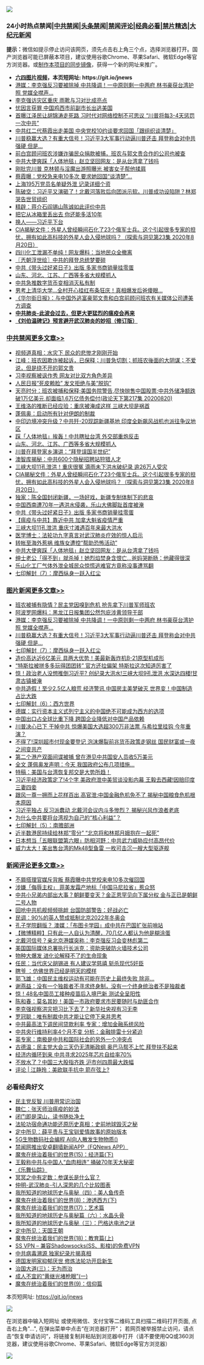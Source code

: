 ![](https://raw.githubusercontent.com/fqnews/bnews/master/64photo/fqnews-qr.jpg)

<div id="tt">
<h3>24小时热点禁闻|<a href="#%E4%B8%AD%E5%85%B1%E7%A6%81%E9%97%BB%E6%9B%B4%E5%A4%9A%E6%96%87%E7%AB%A0">中共禁闻</a>|<a href="#%E5%9B%BE%E7%89%87%E6%96%B0%E9%97%BB%E6%9B%B4%E5%A4%9A%E6%96%87%E7%AB%A0">头条禁闻</a>|<a href="#%E6%96%B0%E9%97%BB%E8%AF%84%E8%AE%BA%E6%9B%B4%E5%A4%9A%E6%96%87%E7%AB%A0">禁闻评论|<a href="#%E5%BF%85%E7%9C%8B%E7%BB%8F%E5%85%B8%E5%A5%BD%E6%96%87">经典必看|<a href="/video.md#%E7%A6%81%E7%89%87%E7%B2%BE%E9%80%89">禁片精选</a>|<a href="https://github.com/fqnews/djy/blob/master/gb/nf1351518.md#1">大纪元新闻</a></h3>
<div><b>提示：</b>微信如提示停止访问该网页，须先点击右上角三个点，选择浏览器打开。国产浏览器可能已屏蔽本项目，建议使用谷歌Chrome、苹果Safari、微软Edge等官方浏览器。或<a href="https://github.com/fqnews/bnews/blob/master/%E5%88%B6%E4%BD%9Cgit%E7%A6%81%E9%97%BB%E9%95%9C%E5%83%8F.md">制作本项目的同步镜像</a>，获得一个新的网址来推广。</div>
<ul>
<li><b><a href="http://d1.bdrive.tk/64.mp4" target="_blank">六四图片视频</a>，本页短网址: https://git.io/jnews</b></li>
<li><a href="/topimagenews/20200820/1383199.md">港媒：李克强反习要被除掉 中共降调！一中原则剩一中两府 林书豪获台湾护照 党媒全噤声…</a></li>
<li><a href="/headline/20200820/1383079.md">李克强访灾区重庆 雨靴与习对比成亮点</a></li>
<li><a href="/ssgc/20200820/1382990.md">忧因言获罪 中国鸡西市前副市长出逃美国</a></li>
<li><a href="/cnnews/20200820/1383122.md">首曝江泽民让胡锦涛走死路 习时代对网络控制不可思议 “川普将每3-4天惩罚一次中共”</a></li>
<li><a href="/headline/20200821/1383221.md">中共红二代蔡霞出走美国 中央党校10约谈要求回国「跟组织谈清楚」</a></li>
<li><a href="/topimagenews/20200820/1383194.md">川普稳赢大选？有重大信号！习近平3大军事行动逼川普还击 拜登称会对中共强硬 但是...</a></li>
<li><a href="/worldnews/usa/20200821/1383252.md">前白宫顾问班农涉嫌诈骗民众捐款被捕，班农与郭文贵合作的公司也被查</a></li>
<li><a href="/cbnews/20200820/1383054.md">中共大使爽踩「人体地毯」赵立坚回网友：是从台湾拿了钱吗</a></li>
<li><a href="/cnnews/20200821/1383243.md">刚批完川普 克林顿与淫魔出游照曝光 被害女子帮他揉肩</a></li>
<li><a href="/cnnews/20200821/1383403.md">蔡霞曝：党校急来电10多次 要求她回国“谈清楚”…</a></li>
<li><a href="/cnnews/20200820/1383049.md">上海195万党员名单疑外泄 记录详细个资</a></li>
<li><a href="/bannedvideo/20200821/1383263.md">陈破空：习近平又演砸了！北戴河落败后向团派示软。川普成功设陷阱？林郑哭告世贸组织</a></li>
<li><a href="/cbnews/20200820/1383020.md">精辟：蒋介石阎锡山陈诚如此评价中共</a></li>
<li><a href="/lifebaike/20200820/1383004.md">把它从冰箱里丢出去 你还能多活10年</a></li>
<li><a href="/ssgc/20200821/1383342.md">换人——习近平下台</a></li>
<li><a href="/cbnews/20200821/1383360.md">CIA揭秘文件：外星人曾经瞬间石化了23个俄军士兵。这个引起很多专家的担忧，拥有如此高科技的外星人会入侵地球吗？（探索与洞见第23集 2020年8月20日）</a></li>
<li><a href="/cnnews/20200820/1383061.md">四川化工泄漏不单纯！网友爆料：当地民众全撤离</a></li>
<li><a href="/ssgc/20200821/1383319.md">〖兲朝浮世绘〗中共的拜登总统梦要碎</a></li>
<li><a href="/cbnews/20200821/1383264.md">中共《带头过好紧日子》出版 多家书商销量挂零蛋</a></li>
<li><a href="/cbnews/20200821/1383395.md">山东、河北、江苏、广西等多省大规模抓人</a></li>
<li><a href="/ssgc/20200820/1383109.md">中共急推数字货币变相消灭私有制</a></li>
<li><a href="/cbnews/20200820/1382996.md">男考上清华大学…全村开心挂红布条狂庆！真相爆发后爸傻眼…</a></li>
<li><a href="/headline/20200821/1383203.md">《华尔街日报》：与中国外逃富豪郭文贵和白宫前顾问班农有关媒体公司遭美方调查</a></li>
<li><b><a href="/comments/20200211/1275071.md" target="_blank">中共肺炎-此波会过去，但更大更猛烈的瘟疫会再来</a></b></li>
<li><b><a href="/comments/20200207/1272816.md" target="_blank">《刘伯温碑记》预言避开武汉肺炎的妙招（修订版）</a></b></li>
</ul>
</div>

<div class="catlist">
<h3><a href="/cbnews/" target="_blank">中共禁闻</a><span><a href="/cbnews/" target="_blank" rel="nofollow">更多文章>></a></span></h3>
<ul>
<li><a href="/cbnews/20200821/1383492.md" target="_blank">视频道真相：水灾下 民众的悲惨才刚刚开始</a></li>
<li><a href="/cbnews/20200821/1383487.md" target="_blank">江峰：班农因欺诈被起诉，已保释；川普急切割；抓班农後面的大阴谋；不爱说，但是绕不开的郭文贵</a></li>
<li><a href="/cbnews/20200821/1383480.md" target="_blank">习李视察被讽作秀 网友对比双方角色差异</a></li>
<li><a href="/cbnews/20200821/1383460.md" target="_blank">人民日报“死皮赖脸” 发文拒绝与美“脱钩”</a></li>
<li><a href="/cbnews/20200821/1383444.md" target="_blank">天亮时分：班农被捕和保释;美国务院警告,尽快抛售中国股票;中共外储净额跌破1万亿美元,却面临1.6万亿债务偿付(政论天下第217集 20200820)</a></li>
<li><a href="/cbnews/20200821/1383436.md" target="_blank">王维洛的推断已经应验：重庆被淹成这样 三峡大坝是祸首</a></li>
<li><a href="/cbnews/20200821/1383428.md" target="_blank">蓬佩奥：启动所有针对伊朗的制裁</a></li>
<li><a href="/cbnews/20200821/1383415.md" target="_blank">中印边境冲突升级？中共歼-20现踪新疆基地 印度全新飙风战机也派往争议地区</a></li>
<li><a href="/cbnews/20200821/1383396.md" target="_blank">踩「人体地毯」挨轰！中共瞎扯台湾 外交部重炮反击</a></li>
<li><a href="/cbnews/20200821/1383395.md" target="_blank">山东、河北、江苏、广西等多省大规模抓人</a></li>
<li><a href="/cbnews/20200821/1383381.md" target="_blank">川普在拜登家乡演讲：“拜登误国半世纪”</a></li>
<li><a href="/cbnews/20200821/1383380.md" target="_blank">澳智库揭秘：中共600个隐秘招聘站狩猎人才</a></li>
<li><a href="/cbnews/20200821/1383379.md" target="_blank">三峡大坝11孔泄洪！重庆很冤 滴雨未下洪水破纪录 逾26万人受灾</a></li>
<li><a href="/cbnews/20200821/1383360.md" target="_blank">CIA揭秘文件：外星人曾经瞬间石化了23个俄军士兵。这个引起很多专家的担忧，拥有如此高科技的外星人会入侵地球吗？（探索与洞见第23集 2020年8月20日）</a></li>
<li><a href="/cbnews/20200821/1383349.md" target="_blank">独家：陈全国封闭新疆，一场好戏，新疆专制体制下的悲哀</a></li>
<li><a href="/cbnews/20200821/1383330.md" target="_blank">中国西南遭70年一遇洪水侵袭，乐山大佛脚趾首度被淹</a></li>
<li><a href="/cbnews/20200821/1383264.md" target="_blank">中共《带头过好紧日子》出版 多家书商销量挂零蛋</a></li>
<li><a href="/cbnews/20200820/1382960.md" target="_blank">【瘟疫与中共】靠近中共 加拿大魁省疫情严重</a></li>
<li><a href="/cbnews/20200820/1382961.md" target="_blank">三峡大坝11孔泄洪 重庆寸滩遇百年来最大洪水</a></li>
<li><a href="/comments/20200820/1382989.md" target="_blank">医学博士：法轮功九字真言对武汉肺炎疗效的惊人启示</a></li>
<li><a href="/cbnews/20200820/1383073.md" target="_blank">转帐至海外惹祸 维族女遭控“帮助恐怖活动”</a></li>
<li><a href="/cbnews/20200820/1383054.md" target="_blank">中共大使爽踩「人体地毯」赵立坚回网友：是从台湾拿了钱吗</a></li>
<li><a href="/cbnews/20200820/1383053.md" target="_blank">绅士老公「得不到」就杀掉！她烈焰焚身含恨亡…爸妈哭断肠：他藏得很深</a></li>
<li><a href="/cbnews/20200820/1383052.md" target="_blank">乐山化工厂气体外泄全城民众惊慌逃难官方竟称没事遭骂翻</a></li>
<li><a href="/comments/20200820/1383036.md" target="_blank">七印解封（7）：摩西纵身一跃入红尘</a></li>

</ul>
</div>
<div class="catlist">
<h3><a href="/topimagenews/" target="_blank">图片新闻</a><span><a href="/topimagenews/" target="_blank" rel="nofollow">更多文章>></a></span></h3>
<ul>
<li><a href="/topimagenews/20200821/1383491.md" target="_blank">班农被捕有隐情？民主党因嗅到危机 抢先拿下川普军师班农</a></li>
<li><a href="/topimagenews/20200821/1383271.md" target="_blank">阿波罗网爆料：黑龙江日报集团公然包庇涉黄领导干部</a></li>
<li><a href="/topimagenews/20200820/1383199.md" target="_blank">港媒：李克强反习要被除掉 中共降调！一中原则剩一中两府 林书豪获台湾护照 党媒全噤声…</a></li>
<li><a href="/topimagenews/20200820/1383194.md" target="_blank">川普稳赢大选？有重大信号！习近平3大军事行动逼川普还击 拜登称会对中共强硬 但是&#8230;</a></li>
<li><a href="/comments/20200820/1383036.md" target="_blank">七印解封（7）：摩西纵身一跃入红尘</a></li>
<li><a href="/topimagenews/20200820/1382927.md" target="_blank">造价高达近6亿美元 具两大优势！美最新轰炸机B-21原型机成形</a></li>
<li><a href="/topimagenews/20200820/1382904.md" target="_blank">“特斯拉被拼多多玩得团团转” 官方还拉偏架 特斯拉这次知道厉害了</a></li>
<li><a href="/topimagenews/20200819/1382697.md" target="_blank">惊！政治老人没想推倒习近平? 创纪录大洪水!三峡大坝9孔泄洪 水深达四楼!甘肃古镇被淹</a></li>
<li><a href="/topimagenews/20200819/1382597.md" target="_blank">中共造假！至少2.5亿人粮荒 经济警讯 中国房主美梦破灭 世界变！中国制造占比大跌</a></li>
<li><a href="/comments/20200819/1382591.md" target="_blank">七印解封（6）：西方世界</a></li>
<li><a href="/topimagenews/20200819/1382405.md" target="_blank">德媒：实行资本主义式列宁主义的中国绝不可能成为西方的选项</a></li>
<li><a href="/topimagenews/20200819/1382271.md" target="_blank">中国出口占全球比重下降 跨国企业降低对中国产品依赖</a></li>
<li><a href="/topimagenews/20200818/1382205.md" target="_blank">川普决心已下 干掉中共 惊爆美国大选超300万非法票 与希拉里挂钩 今年重演？</a></li>
<li><a href="/topimagenews/20200818/1382108.md" target="_blank">不得了!深圳超市付现金要登记 泡沫爆裂前兆货币政策走钢丝 国民财富或一夜之间变共产</a></li>
<li><a href="/topimagenews/20200818/1381909.md" target="_blank">第二个港产双面间谍被捕 曾在港见中共国安人员收5万美元</a></li>
<li><a href="/topimagenews/20200818/1381813.md" target="_blank">全文 蓬佩奥发声明：今天 我国政府公布几项措施…</a></li>
<li><a href="/comments/20200818/1381765.md" target="_blank">特稿：美国与台湾恢复邦交是大势所趋！</a></li>
<li><a href="/topimagenews/20200817/1381657.md" target="_blank">习近平经济政策定了!4个字 美政府泄中美贸谈没影内幕 王毅去西藏!因赔印度三妻四妾</a></li>
<li><a href="/topimagenews/20200817/1381618.md" target="_blank">跟风一尊一拥而上花样百出 高官泄:中国金融危机免不了 揭秘中国粮食危机根本原因</a></li>
<li><a href="/topimagenews/20200817/1381596.md" target="_blank">习近平独占 反习派蠢动 北戴河会议内斗多惨烈？ 揭秘兴风作浪者老底</a></li>
<li><a href="/comments/20200817/1381382.md" target="_blank">为什么中共要将台湾视为自己的“核心利益”？</a></li>
<li><a href="/comments/20200817/1381339.md" target="_blank">七印解封（5）：南赡部洲</a></li>
<li><a href="/topimagenews/20200817/1381336.md" target="_blank">近半数港民持续给林郑“零分” “北京将和林郑月娥抱在一起死”</a></li>
<li><a href="/topimagenews/20200817/1381285.md" target="_blank">日本想当「五眼联盟第六眼」防相河野：中共武力威胁应付高昂代价</a></li>
<li><a href="/topimagenews/20200817/1381273.md" target="_blank">威力太大！美出售台湾的Mk48型鱼雷 一枚可击沉一艘大型驱逐舰</a></li>

</ul>
</div>
<div class="catlist">
<h3><a href="/comments/" target="_blank">新闻评论</a><span><a href="/comments/" target="_blank" rel="nofollow">更多文章>></a></span></h3>
<ul>
<li><a href="/comments/20200821/1383501.md" target="_blank">不屑搭理官媒斥背叛 蔡霞曝中共党校来电10多次催回国</a></li>
<li><a href="/comments/20200821/1383500.md" target="_blank">涉嫌「侮辱主权」 菲美发霜产地标「中国马尼拉省」惹众怒</a></li>
<li><a href="/comments/20200821/1383490.md" target="_blank">中共小兄弟内部出大事？朝鲜要变天？金正恩罕见向下属分权 金与正已是朝鲜二号人物</a></li>
<li><a href="/comments/20200821/1383489.md" target="_blank">回呛中共机舰频频挑衅 台国防部警告：好战必亡</a></li>
<li><a href="/comments/20200821/1383488.md" target="_blank">民调：90%的英人赞成抵制北京2022年冬奥会</a></li>
<li><a href="/comments/20200821/1383483.md" target="_blank">孔子学院翻版？ 澳媒：「布图卡学园」成中共在巴国扩张前哨站</a></li>
<li><a href="/comments/20200821/1383463.md" target="_blank">【微博精粹】只有此一人自认为清醒，70几亿人都认为他是糊涂蛋</a></li>
<li><a href="/comments/20200821/1383427.md" target="_blank">北戴河信号？亲北京港媒突称：李克强反习会变林彪第二</a></li>
<li><a href="/comments/20200821/1383406.md" target="_blank">美国国际媒体总署执行长派克：资助突破防火墙技术公司</a></li>
<li><a href="/comments/20200821/1383400.md" target="_blank">物种大爆发 进化论解释不了的生命现象</a></li>
<li><a href="/comments/20200821/1383399.md" target="_blank">任民：当代庆父胡锡进 有人建议学慈禧 斩杀现代5奸臣</a></li>
<li><a href="/comments/20200821/1383398.md" target="_blank">瞎爷 ：仿佛世界已经是明天的模样</a></li>
<li><a href="/comments/20200821/1383386.md" target="_blank">郭飞雄：中国民主维权运动有可能在历史上最终失败 除非…</a></li>
<li><a href="/comments/20200821/1383385.md" target="_blank">谢燕益：没有一个独裁者不寻求终身制，没有一个终身统治者不是独裁者</a></li>
<li><a href="/comments/20200821/1383375.md" target="_blank">惊！48名中国员工接种疫苗后入境巴新 测试全呈阳性</a></li>
<li><a href="/comments/20200821/1383372.md" target="_blank">陈和春：莫名其妙！美国一市政府要求市民要随时与劫匪合作</a></li>
<li><a href="/comments/20200821/1383367.md" target="_blank">李克强视察洪灾把习比下去了？新华社央视有习无李</a></li>
<li><a href="/comments/20200821/1383363.md" target="_blank">罗冠聪：唯有制裁中共才能让它停下来并思考</a></li>
<li><a href="/comments/20200821/1383358.md" target="_blank">中共最高法下调民间贷款利率 专家：增加金融系统风险</a></li>
<li><a href="/comments/20200821/1383357.md" target="_blank">中共央行维持利率4个月不变 分析：金融排雷十分紧迫</a></li>
<li><a href="/comments/20200821/1383356.md" target="_blank">英专家：南极是中共和国际社会的另外一个冲突点</a></li>
<li><a href="/comments/20200821/1383308.md" target="_blank">古德温：民主党大会三天仍无清晰政纲 奥巴马帮不上忙 拜登扶不起来</a></li>
<li><a href="/comments/20200821/1383307.md" target="_blank">经济内循环到来 中共寻求2025年芯片自给率70%</a></li>
<li><a href="/comments/20200821/1383306.md" target="_blank">不放水了？中国三大股指齐跌 沪市创四周最大跌幅</a></li>
<li><a href="/comments/20200821/1383286.md" target="_blank">评论 | 江静玲：美欧联手抗中 箭在弦上?</a></li>

</ul>
</div>

<div class="catlist">
<h3>必看经典好文</h3>
<ul>
<li><a href="/comments/20200621/1348236.md" target="_blank">民主党反智 川普用常识治国</a></li>
<li><a href="/comments/20200224/1282494.md" target="_blank">魏仁：张天师治瘟疫的妙法</a></li>
<li><a href="/tculture/20200803/1373949.md" target="_blank">闭门即是深山，读书随处净土</a></li>
<li><a href="/tculture/20121025/73069.md" target="_blank">法轮功宿命通功能还原历史真相：史前地球毁灭之秘</a></li>
<li><a href="/comments/20200616/1345658.md" target="_blank">定中所见：薛平贵与王宝钏爱情故事的原始版本</a></li>
<li><a href="/topimagenews/20200527/1335347.md" target="_blank">5G生物数码社会编程 AI向人散发生物物质()</a></li>
<li><a href="/comments/20200503/1322531.md" target="_blank">禁闻网推出安卓翻墙新闻APP（FQNews APP）</a></li>
<li><a href="/topimagenews/20180610/955499.md" target="_blank">魔鬼在统治着我们的世界(15)：经济篇(下)</a></li>
<li><a href="/cbnews/20200730/1371580.md" target="_blank">王毅称中共与中国人“血肉相连” 捅破70年天大秘密</a></li>
<li><a href="/comments/20200527/783191.md" target="_blank">《乐舞仙踪》</a></li>
<li><a href="/tculture/20200812/1378929.md" target="_blank">冥冥之中有定数：参谋长是什么官？</a></li>
<li><a href="/comments/20200620/1347687.md" target="_blank">仲明-武汉肺炎-引人深思的几个比较图表</a></li>
<li><a href="/tculture/xiulian/20170729/799172.md" target="_blank">我所知道的地球历史与奥秘（四）：美人鱼传奇</a></li>
<li><a href="/topimagenews/20180527/948714.md" target="_blank">魔鬼在统治着我们的世界(8)：渗透西方(下)</a></li>
<li><a href="/topimagenews/20180620/960677.md" target="_blank">魔鬼在统治着我们的世界(17)：艺术篇</a></li>
<li><a href="/cbnews/20171115/856086.md" target="_blank">我所知道的地球历史与奥秘篇（六）：水晶头骨</a></li>
<li><a href="/tculture/xiulian/20170726/797589.md" target="_blank">我所知道的地球历史与奥秘（三）：巴格达电池之谜</a></li>
<li><a href="/tculture/xiulian/20151111/470021.md" target="_blank">定中所见：天国王朝</a></li>
<li><a href="/topimagenews/20180701/965109.md" target="_blank">魔鬼在统治着我们的世界(18)：教育篇(上)</a></li>
<li><a href="/comments/20191231/1250654.md" target="_blank">SS VPN &#8211; 兼容Shadowsocks(SS、影梭)的免费VPN</a></li>
<li><a href="/ccpdope/20200412/1311165.md" target="_blank">中共病毒溯源 独家纪录片揭真相</a></li>
<li><a href="/comments/20200722/1364497.md" target="_blank">德国发明家抑郁厌世 修炼法轮功开启新生</a></li>
<li><a href="/cbnews/20180309/912114.md" target="_blank">治国大道(三)：无为而治</a></li>
<li><a href="/lifebaike/20200527/1334909.md" target="_blank">成人不宜的“黄继光堵枪眼”(一)</a></li>
<li><a href="/topimagenews/20180529/949649.md" target="_blank">魔鬼在统治着我们的世界(9)：信仰篇</a></li>

</ul>
</div>

本页短网址: https://git.io/jnews

![](https://raw.githubusercontent.com/fqnews/bnews/master/64photo/fqnews-qr.jpg)

在浏览器中输入短网址 或使用微信、支付宝等二维码工具扫描二维码打开页面, 点击右上角"...", 在弹出菜单中点击“在浏览器打开”； 若网页被举报禁止访问，请点击“恢复申请访问”，将链接复制并粘贴到浏览器中打开（请不要使用QQ或360浏览器，建议使用谷歌Chrome、苹果Safari、微软Edge等官方浏览器）

![](https://raw.githubusercontent.com/fqnews/bnews/master/64photo/wx.jpg)